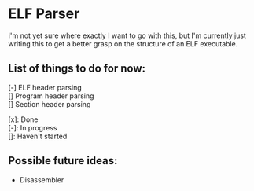 # ELF Parser

I'm not yet sure where exactly I want to go with this, but I'm currently just writing this to get a better grasp on the structure of an ELF executable.

## List of things to do for now:
\[-] ELF header parsing\
\[] Program header parsing\
\[] Section header parsing


\[x]: Done\
\[-]: In progress\
\[]: Haven't started

## Possible future ideas:
- Disassembler
